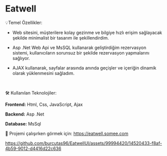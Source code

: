 <h1>Eatwell</h1>

💡Temel Özellikler:

- Web sitesini, müşterilere kolay gezinme ve bilgiye hızlı erişim sağlayacak şekilde minimalist bir tasarım ile şekillendirdim.

- Asp .Net Web Api ve MsSQL kullanarak geliştirdiğim rezervasyon sistemi, kullanıcıların sorunsuz bir şekilde rezervasyon yapmalarını sağlıyor.

- AJAX kullanarak, sayfalar arasında anında geçişler ve içeriğin dinamik olarak yüklenmesini sağladım.
<br>

🛠 Kullanılan Teknolojiler:

<b>Frontend:</b> Html, Css, JavaScript, Ajax

<b>Backend:</b> Asp .Net

<b>Database:</b> MsSql
  
🚀 Projemi çalışırken görmek için: https://eatwell.somee.com





https://github.com/burcutas96/EatwellUI/assets/99994420/14520433-f8af-4b59-9012-d4416d22c636

